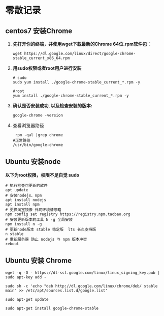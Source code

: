 # 零散记录

## centos7 安装Chrome

1. **先打开你的终端，并使用wget下载最新的Chrome 64位.rpm软件包：**

   ```shell
   wget https://dl.google.com/linux/direct/google-chrome-stable_current_x86_64.rpm
   ```

2. **用sudo权限或者root用户进行安装**

   ```shell
   # sudo
   sudo yum install ./google-chrome-stable_current_*.rpm -y
   
   #root
   yum install ./google-chrome-stable_current_*.rpm -y
   ```

3. **确认是否安装成功, 以及检查安裝的版本:**

   ```shell
   google-chrome -version
   ```

4. 查看浏览器路径

   ```shell
    rpm -qal |grep chrome
   #正常路径
   /usr/bin/google-chrome
   ```


## Ubuntu 安装node

**以下为root权限，权限不足自觉 sudo**

```shell
# 执行检查可更新的软件
apt update
# 安装nodejs、npm
apt install nodejs
apt install npm
# 更换淘宝镜像 外网环境请忽略 
npm config set registry https://registry.npm.taobao.org
# 安装更新版本的工具 N -g 全局安装
npm install n -g
# 更新node版本 stable 稳定版  lts 长久支持版
n stable
# 重新服务器 防止 nodejs 与 npm 版本冲突
reboot
```

## Ubuntu 安装 Chrome

```shell
wget -q -O - https://dl-ssl.google.com/linux/linux_signing_key.pub | sudo apt-key add - 

sudo sh -c 'echo "deb http://dl.google.com/linux/chrome/deb/ stable main" >> /etc/apt/sources.list.d/google.list'

sudo apt-get update 

sudo apt-get install google-chrome-stable
```

